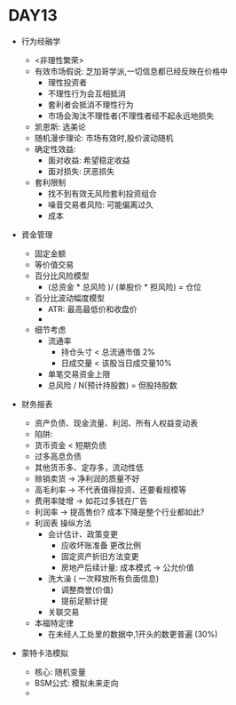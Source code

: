 # DAY13

* 行为经融学
  * <非理性繁荣>
  * 有效市场假说: 芝加哥学派,一切信息都已经反映在价格中
    * 理性投资者
    * 不理性行为会互相抵消
    * 套利者会抵消不理性行为
    * 市场会淘汰不理性者(不理性者经不起永远地损失
  * 凯恩斯: 选美论
  * 随机漫步理论: 市场有效时,股价波动随机
  * 确定性效益:
    * 面对收益: 希望稳定收益
    * 面对损失: 厌恶损失
  * 套利限制
    * 找不到有效无风险套利投资组合
    * 噪音交易者风险: 可能偏离过久
    * 成本

* 資金管理
  * 固定金额
  * 等价值交易
  * 百分比风险模型
    * (总资金 * 总风险 )/ (单股价 * 担风险) = 仓位
  * 百分比波动幅度模型
    * ATR: 最高最低价和收盘价
    * 
  * 细节考虑
    * 流通率
      * 持仓头寸 < 总流通市值 2%
      * 日成交量 < 该股当日成交量10%
    * 单笔交易资金上限
    * 总风险 / N(预计持股数) = 但股持股数
* 财务报表
  * 资产负债、现金流量、利润、所有人权益变动表
  *  陷阱:
    * 货币资金 < 短期负债
    * 过多高息负债
    * 其他货币多、定存多，流动性低
    * 赊销卖货 -> 净利润的质量不好
    * 高毛利率 -> 不代表值得投资、还要看规模等
    * 费用率陡增 -> 如花过多钱在广告
    * 利润率 -> 提高售价? 成本下降是整个行业都如此?
  * 利润表 操纵方法
    * 会计估计、政策变更
      * 应收坏账准备 更改比例
      * 固定资产折旧方法变更
      * 房地产后续计量: 成本模式 -> 公允价值
    * 洗大澡 ( 一次释放所有负面信息)
      * 调整商誉(价值)
      * 提前足额计提
    * 关联交易
  * 本福特定律
    * 在未经人工处里的数据中,1开头的数更普遍 (30%)
* 蒙特卡洛模拟
  * 核心: 随机变量
  * BSM公式: 模拟未来走向
  * 